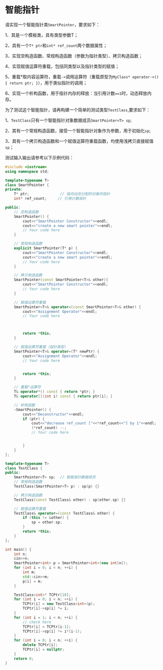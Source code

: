 # 智能指针
请实现一个智能指针类```SmartPointer```，要求如下：

1、其是一个模板类，具有类型参数T；

2、具有一个```T* ptr```和```int* ref_count```两个数据属性；

3、实现空构造函数、常规构造函数（参数为指针类型）、拷贝构造函数；

4、实现赋值运算符重载，包括同类型以及指针类型的赋值；

5、重载*取内容运算符，重载```->```调用运算符（重载原型为```MyClass* operator->(){ return ptr; }```），用于类似指针的调用；

6、实现一个析构函数，用于指针内存的释放：当引用计数```==1```时，动态释放内存。

为了测试这个智能指针，请再构建一个简单的测试类型```TestClass```,要求如下：

1、```TestClass```只有一个智能指针对象数据成员```SmartPointer<T> sp```;

2、其有一个常规构造函数，接受一个智能指针对象作为参数，用于初始化```sp```;

3、其有一个拷贝构造函数和一个赋值运算符重载函数，均使用浅拷贝直接赋值```sp```；



测试输入输出请参考以下示例代码：


```c++
#include <iostream>
using namespace std;

template<typename T>
class SmartPointer {
private:
    T* ptr;              // 指向动态分配的对象的指针
    int* ref_count;     // 引用计数指针

public:
    // 空构造函数
    SmartPointer() {
        cout<<"SmartPointer Constructor"<<endl;
        cout<<"create a new smart pointer"<<endl;
        // Your code here
    }

    // 常规构造函数
    explicit SmartPointer(T* p) {
        cout<<"SmartPointer Constructor"<<endl;
        cout<<"create a new smart pointer"<<endl;
        // Your code here
    }

    // 拷贝构造函数
    SmartPointer(const SmartPointer<T>& other){
        cout<<"SmartPointer Constructor"<<endl;
        // Your code here
    }

    // 赋值运算符重载
    SmartPointer<T>& operator=(const SmartPointer<T>& other) {
        cout<<"Assignment Operator"<<endl;
        // Your code here



        return *this;
    }

    // 赋值运算符重载（指针类型）
    SmartPointer<T>& operator=(T* newPtr) {
        cout<<"Assignment Operator"<<endl;
        // Your code here


        return *this;
    }

    // 重载*运算符
    T& operator*() const { return *ptr; }
    T& operator[](int i) const { return ptr[i]; }

    // 析构函数
    ~SmartPointer() {
        cout<<"Deconstructor"<<endl;
        if (ptr) {
            cout<<"decrease ref_count ["<<*ref_count<<"] by 1"<<endl;
            (*ref_count) --;
            // Your code here


        }
    }
};

template<typename T>
class TestClass {
public:
    SmartPointer<T> sp;  // 智能指针数据成员
    // 常规构造函数
    TestClass(SmartPointer<T> p) : sp(p) {}

    // 拷贝构造函数
    TestClass(const TestClass& other) : sp(other.sp) {}

    // 赋值运算符重载
    TestClass& operator=(const TestClass& other) {
        if (this != &other) {
            sp = other.sp;
        }
        return *this;
    }
};

int main() {
    int n;
    cin>>n;
    SmartPointer<int> p = SmartPointer<int>(new int[n]);
    for (int i = 0; i < n; ++i) {
        int m;
        std::cin>>m;
        p[i] = m;
    }

    TestClass<int>* TCPtr[10];
    for (int i = 0; i < n; ++i) {
        TCPtr[i] = new TestClass<int>(p);
        TCPtr[i]->sp[i] *= i;  
    }
    for (int i = 1; i < n; ++i) {
        // check here
        TCPtr[i] = TCPtr[i-1];
        TCPtr[i]->sp[i] *= i*(i-1);  
    }
    for (int i = 0; i < n; ++i) {
        delete TCPtr[i];
        TCPtr[i] = nullptr;
    }
    return 0;
}
```